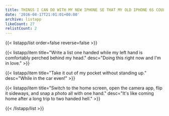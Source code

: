 ```yaml
---
title: THINGS I CAN DO WITH MY NEW IPHONE SE THAT MY OLD IPHONE 6S COULDN'T DO
date: '2016-04-17T21:01:01+00:00'
archive: listapp
likeCount: 27
relistCount: 2
---
```


<!--more-->

{{< listapp/list order=false reverse=false >}}

   {{< listapp/item title="Write a list one handed while my left hand is comfortably perched behind my head."
      desc="Doing this right now and I'm in love." >}}

   {{< listapp/item title="Take it out of my pocket without standing up."
      desc="While in the car even!" >}}

   {{< listapp/item title="Switch to the home screen, open the camera app, flip it sideways, and snap a photo all with one hand."
      desc="It's like coming home after a long trip to two handed hell." >}}

{{< /listapp/list >}}
